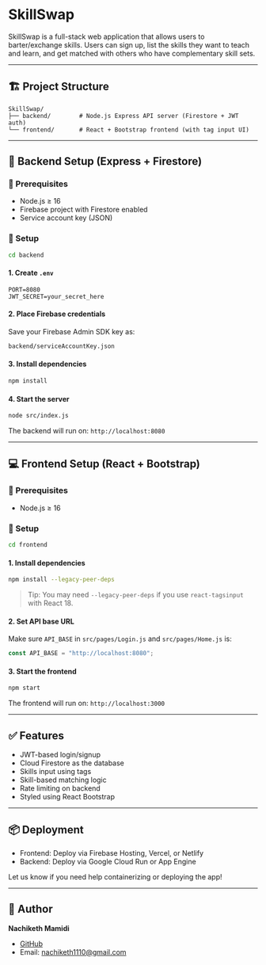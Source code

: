 # SkillSwap

SkillSwap is a full-stack web application that allows users to barter/exchange skills. Users can sign up, list the skills they want to teach and learn, and get matched with others who have complementary skill sets.

---

## 🏗 Project Structure

```
SkillSwap/
├── backend/        # Node.js Express API server (Firestore + JWT auth)
└── frontend/       # React + Bootstrap frontend (with tag input UI)
```

---

## 🚀 Backend Setup (Express + Firestore)

### 🔧 Prerequisites

- Node.js ≥ 16
- Firebase project with Firestore enabled
- Service account key (JSON)

### 🔌 Setup

```bash
cd backend
```

#### 1. Create `.env`

```env
PORT=8080
JWT_SECRET=your_secret_here
```

#### 2. Place Firebase credentials

Save your Firebase Admin SDK key as:

```bash
backend/serviceAccountKey.json
```

#### 3. Install dependencies

```bash
npm install
```

#### 4. Start the server

```bash
node src/index.js
```

The backend will run on: `http://localhost:8080`

---

## 💻 Frontend Setup (React + Bootstrap)

### 🔧 Prerequisites

- Node.js ≥ 16

### 🔌 Setup

```bash
cd frontend
```

#### 1. Install dependencies

```bash
npm install --legacy-peer-deps
```

> Tip: You may need `--legacy-peer-deps` if you use `react-tagsinput` with React 18.

#### 2. Set API base URL

Make sure `API_BASE` in `src/pages/Login.js` and `src/pages/Home.js` is:

```js
const API_BASE = "http://localhost:8080";
```

#### 3. Start the frontend

```bash
npm start
```

The frontend will run on: `http://localhost:3000`

---

## ✅ Features

- JWT-based login/signup
- Cloud Firestore as the database
- Skills input using tags
- Skill-based matching logic
- Rate limiting on backend
- Styled using React Bootstrap

---

## 📦 Deployment

- Frontend: Deploy via Firebase Hosting, Vercel, or Netlify
- Backend: Deploy via Google Cloud Run or App Engine

Let us know if you need help containerizing or deploying the app!

---

## 👤 Author

**Nachiketh Mamidi**

- [GitHub](https://github.com/Nachiketh-Mamidi)
- Email: nachiketh1110@gmail.com
